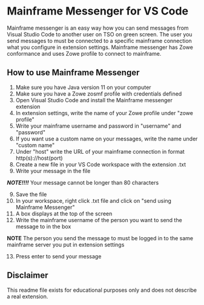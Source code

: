 # Mainframe Messenger for VS Code

Mainframe messenger is an easy way how you can send messages from Visual Studio Code to another user on TSO on green screen. The user you send messages to must be connected to a specific mainframe connection what you configure in extension settings. Mainframe messenger has Zowe conformance and uses Zowe profile to connect to mainframe.

## How to use Mainframe Messenger

1. Make sure you have Java version 11 on your computer
2. Make sure you have a Zowe zosmf profile with credentials defined
3. Open Visual Studio Code and install the Mainframe messenger extension
4. In extension settings, write the name of your Zowe profile under "zowe profile"
5. Write your mainframe username and password in "username" and "password"
6. If you want use a custom name on your messages, write the name under "custom name"
7. Under "host" write the URL of your mainframe connection in format http(s)://host(port)
8. Create a new file in your VS Code workspace with the extension .txt
9. Write your message in the file 

***NOTE!!!!*** Your message cannot be longer than 80 characters

9. Save the file
10. In your workspace, right click .txt file and click on "send using Mainframe Messenger"
11. A box displays at the top of the screen
12. Write the mainframe username of the person you want to send the message to in the box

**NOTE** The person you send the message to must be logged in to the same mainframe server you put in extension settings

13. Press enter to send your message

## Disclaimer

This readme file exists for educational purposes only and does not describe a real extension.
